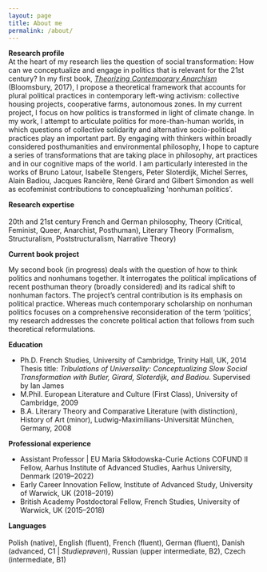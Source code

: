 ```yaml
---
layout: page
title: About me
permalink: /about/
---
```


**Research profile**<br>
At the heart of my research lies the question of social transformation: How can we conceptualize and engage in politics that is relevant for the 21st century? In my first book, [*Theorizing Contemporary Anarchism*](https://www.bloomsbury.com/uk/theorizing-contemporary-anarchism-9781474276191/) (Bloomsbury, 2017), I propose a theoretical framework that accounts for plural political practices in contemporary left-wing activism: collective housing projects, cooperative farms, autonomous zones. In my current project, I focus on how politics is transformed in light of climate change. In my work, I attempt to articulate politics for more-than-human worlds, in which questions of collective solidarity and alternative socio-political practices play an important part. By engaging with thinkers within broadly considered posthumanities and environmental philosophy, I hope to capture a series of transformations that are taking place in philosophy, art practices and in our cognitive maps of the world. I am particularly interested in the works of Bruno Latour, Isabelle Stengers, Peter Sloterdijk, Michel Serres, Alain Badiou, Jacques Rancière, René Girard and Gilbert Simondon as well as ecofeminist contributions to conceptualizing 'nonhuman politics'.<br>

**Research expertise**<br>	
20th and 21st century French and German philosophy, Theory (Critical, Feminist, Queer, Anarchist, Posthuman), Literary Theory (Formalism, Structuralism, Poststructuralism, Narrative Theory)<br>

**Current book project**

My second book (in progress) deals with the question of how to think politics and nonhumans together. It interrogates the political implications of recent posthuman theory (broadly considered) and its radical shift to nonhuman factors. The project’s central contribution is its emphasis on political practice. Whereas much contemporary scholarship on nonhuman politics focuses on a comprehensive reconsideration of the term ‘politics’, my research addresses the concrete political action that follows from such theoretical reformulations.<br>

**Education**<br>
* Ph.D.	French Studies, University of Cambridge, Trinity Hall, UK, 2014<br>
Thesis title: *Tribulations of Universality: Conceptualizing Slow Social Transformation with Butler, Girard, Sloterdijk, and Badiou*. Supervised by Ian James<br>
* M.Phil.	European Literature and Culture (First Class), University of Cambridge, 2009<br>
* B.A.	Literary Theory and Comparative Literature (with distinction), History of Art (minor), Ludwig-Maximilians-Universität München, Germany, 2008<br>

**Professional experience**<br>
* Assistant Professor | EU Maria Skłodowska-Curie Actions COFUND II Fellow, Aarhus Institute of Advanced Studies, Aarhus University, Denmark (2019–2022)<br>
* Early Career Innovation Fellow, Institute of Advanced Study, University of Warwick, UK (2018–2019)	<br>
* British Academy Postdoctoral Fellow, French Studies, University of Warwick, UK (2015–2018)<br>


**Languages**<br> 	
Polish (native), English (fluent), French (fluent), German (fluent), Danish (advanced, C1 | *Studieprøven*), Russian (upper intermediate, B2), Czech (intermediate, B1)<br>





